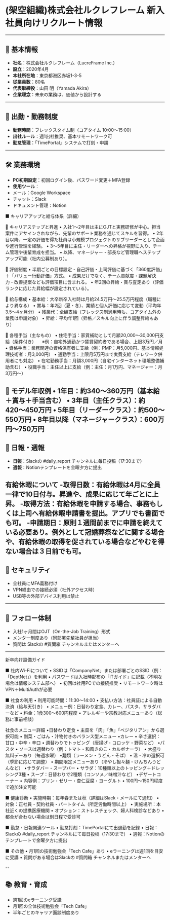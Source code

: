 # (架空組織)株式会社ルクレフレーム 新入社員向けリクルート情報

---

## 🏢 基本情報

- **社名**：株式会社ルクレフレーム（LucreFrame Inc.）
- **設立**：2020年4月
- **本社所在地**：東京都港区赤坂1-3-5
- **従業員数**：80名
- **代表取締役**：山田 明（Yamada Akira）
- **企業理念**：未来の業務は、価値から設計する

---

## 📅 出勤・勤務制度

- **勤務時間**：フレックスタイム制（コアタイム 10:00〜15:00）
- **出社ルール**：週1出社推奨、基本リモートワーク可
- **勤怠管理**：「TimePortal」システムで打刻・申請

---

## 🛠 業務環境
- **PC初期設定**：初回ログイン後、パスワード変更＋MFA登録
- **使用ツール**：
 - メール：Google Workspace
 - チャット：Slack
 - ドキュメント管理：Notion

■ キャリアアップと給与体系（詳細）

🔹 キャリアステップと昇進
	•	入社1〜2年目は主にOJTと実務研修が中心。担当案件にアサインされながら、先輩のサポート業務を通じてスキルを習得。
	•	2年目以降、一定の評価を得た社員は小規模プロジェクトのサブリーダーとして企画や進行管理を経験。
	•	3〜5年目に主任・リーダーへの昇格が視野に入り、チーム管理や後輩育成を担当。
	•	以降、マネージャー・部長など管理職へステップアップ可能（社内公募制あり）。

🔹 評価制度
	•	半期ごとの目標設定・自己評価・上司評価に基づく「360度評価」＋「バリュー行動評価」方式。
	•	成果だけでなく、チーム貢献度・課題解決力・改善提案なども評価項目に含まれる。
	•	年2回の昇給・賞与査定あり（評価ランクに応じた昇給幅が設定されている）。

🔹 給与構成
	•	基本給：大卒新卒入社時は月給24.5万円〜25.5万円程度（職種により異なる）
	•	賞与：年2回（夏・冬）、業績と個人評価に応じて変動（平均年3.5〜4ヶ月分）
	•	残業代：全額支給（フレックス制適用時も、コアタイム外の業務は申請対象）
	•	昇給：平均年1回（昇格／スキル向上に伴う調整昇給もあり）

🔹 各種手当（主なもの）
	•	住宅手当：家賃補助として月額20,000〜30,000円支給（条件付き）
　※例：自宅外通勤かつ賃貸契約者である場合、上限3万円／月
	•	資格手当：業務関連の資格保有者に支給（例：PMP：月5,000円、基本情報処理技術者：月3,000円）
	•	通勤手当：上限月5万円まで実費支給（テレワーク併用者にも対応）
	•	在宅勤務手当：月額3,000円（自宅インターネット環境整備補助含む）
	•	役職手当：主任以上に支給（例：主任：月1万円、マネージャー：月3万円〜）

🔹 モデル年収例
	•	1年目：約340〜360万円（基本給＋賞与＋手当含む）
	•	3年目（主任クラス）：約420〜450万円
	•	5年目（リーダークラス）：約500〜550万円
	•	8年目以降（マネージャークラス）：600万円〜750万円
---

## 📝 日報・週報
- **日報**：Slackの #daily_report チャンネルに毎日投稿（17:30まで）
- **週報**：Notionテンプレートを金曜夕方に提出

有給休暇について
-**取得日数**：有給休暇は4月に全員一律で10日付与。昇進や、成果に応じて年ごとに上昇。
-**取得方法**：有給休暇を申請する場合、事務もしくは上司へ有給休暇申請書を提出。アプリでも書面でも可。
-**申請期日**：原則１週間前までに申請を終えている必要あり。例外として冠婚葬祭などに関する場合や、有給休暇の取得を促されている場合などやむを得ない場合は３日前でも可。
---

## 🔐 セキュリティ

- 全社員にMFA義務付け
- VPN経由での接続必須（社外アクセス時）
- USB等の外部デバイス利用は禁止

---

## 👥 フォロー体制

- 入社1ヶ月間はOJT（On-the-Job Training）形式
- メンター制度あり（同部署先輩社員が担当）
- 質問は Slackの #質問箱 チャンネルまたはメンターへ

---
新卒向け設備ガイド

■ 社内Wi-Fiについて
	•	SSIDは「CompanyNet」または部署ごとのSSID（例：「DeptNet」）を利用
	•	パスワードは入社時配布の「ITガイド」に記載（不明な場合は情報システム部へ）
	•	初回は社用PCでの接続推奨
	•	リモートワーク時はVPN＋MultiAuthが必要

■ 社食の利用
	•	利用可能時間：11:30〜14:00
	•	支払い方法：社員証による自動決済（給与天引き）
	•	メニュー例：日替わり定食、カレー、パスタ、サラダバーなど
	•	料金：1食300〜600円程度
	•	アレルギーや宗教対応メニューあり（総務に事前相談）

 社食のメニュー詳細
	•日替わり定食
	•	主菜を「肉」「魚」「ベジタリアン」から選択可能
	•	副菜・ごはん・汁物付きのバランス型メニュー
	•カレー
	•	辛さ選択：甘口・中辛・辛口
	•	週替わりでトッピング（唐揚げ・コロッケ・野菜など）
	•パスタ
	•	ソースは週替わり（例：トマト・和風きのこ・カルボナーラ）
	•	大盛り無料デーあり（毎週水曜）
	•麺類（ラーメン・うどん・そば）
	•	温・冷の選択可（季節に応じて調整）
	•	期間限定メニューあり（冷やし担々麺・けんちんうどんなど）
	•サラダバー・スープバー
	•	サラダ：10種類以上のトッピング＋ドレッシング3種
	•	スープ：日替わりで2種類（コンソメ／味噌汁など）
	•デザートコーナー
	•	内容例：プリン・ゼリー・杏仁豆腐・ヨーグルト
	•	100円〜150円程度で追加注文可能

■ 健康診断
	•	実施時期：毎年春または秋（詳細はSlack・メールにて通知）
	•	対象：正社員・契約社員・パートタイム（所定労働時間以上）
	•	実施場所：本社近くの提携医療機関
	•	オプション：ストレスチェック、婦人科検診などあり
	•	都合が合わない場合は別日程で受診可

■ 勤怠・日報関連ツール
	•	勤怠打刻：TimePortalにて出退勤を記録
	•	日報：Slackの #daily_report チャンネルにて毎日投稿（17:30まで）
	•	週報：Notionのテンプレートで金曜夕方に提出

■ その他
	•	月1回の技術勉強会「Tech Cafe」あり
	•	eラーニングは週1回を目安に受講
	•	質問がある場合はSlackの #質問箱 チャンネルまたはメンターへ

--
## 📚 教育・育成

- 週1回のeラーニング受講
- 月1回の全体技術勉強会「Tech Cafe」
- 半年ごとのキャリア面談制度あり
